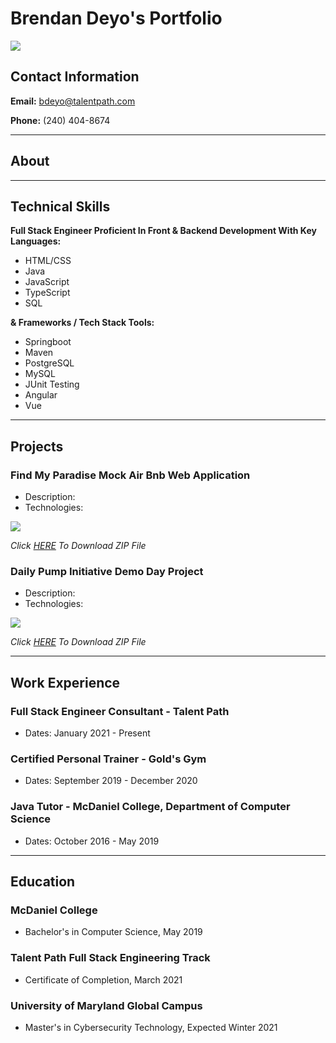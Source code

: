 <link href="style.css" rel="stylesheet">

# Brendan Deyo's Portfolio


<img src="https://media-exp1.licdn.com/dms/image/C4D03AQF-4GSnD_xtCQ/profile-displayphoto-shrink_400_400/0/1616591168288?e=1623283200&v=beta&t=mZtupgrioxXCi90SmeuamTknkADoe_4hoyKR4OaDjxg" id = "profile">


## Contact Information
**Email:** bdeyo@talentpath.com

**Phone:** (240) 404-8674

<hr>

## About

<hr>

## Technical Skills
**Full Stack Engineer Proficient In Front & Backend Development With Key Languages:**
* HTML/CSS
* Java
* JavaScript
* TypeScript
* SQL

**& Frameworks / Tech Stack Tools:**
* Springboot 
* Maven
* PostgreSQL
* MySQL
* JUnit Testing
* Angular
* Vue

<hr>

## Projects
### Find My Paradise Mock Air Bnb Web Application
* Description:
* Technologies:  

<img src="https://p7.hiclipart.com/preview/654/911/799/computer-icons-zip-text-file-computer-file-file-zip-icon-svg.jpg" id="zip">

*Click [HERE](../Documents/FindMyParadise.zip) To Download ZIP File*


### Daily Pump Initiative Demo Day Project
* Description: 
* Technologies: 

<img src="https://p7.hiclipart.com/preview/654/911/799/computer-icons-zip-text-file-computer-file-file-zip-icon-svg.jpg" id="zip">

*Click [HERE]() To Download ZIP File*

<hr>

## Work Experience

### Full Stack Engineer Consultant - Talent Path
* Dates: January 2021 - Present

### Certified Personal Trainer - Gold's Gym
* Dates: September 2019 - December 2020

### Java Tutor - McDaniel College, Department of Computer Science
* Dates: October 2016 - May 2019

<hr>

## Education

### McDaniel College 
* Bachelor's in Computer Science, May 2019

### Talent Path Full Stack Engineering Track 
* Certificate of Completion, March 2021

### University of Maryland Global Campus 
* Master's in Cybersecurity Technology, Expected Winter 2021

